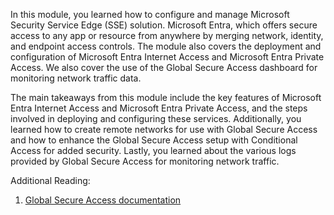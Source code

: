 In this module, you learned how to configure and manage Microsoft Security Service Edge (SSE) solution. Microsoft Entra, which offers secure access to any app or resource from anywhere by merging network, identity, and endpoint access controls. The module also covers the deployment and configuration of Microsoft Entra Internet Access and Microsoft Entra Private Access. We also cover the use of the Global Secure Access dashboard for monitoring network traffic data.

The main takeaways from this module include the key features of Microsoft Entra Internet Access and Microsoft Entra Private Access, and the steps involved in deploying and configuring these services. Additionally, you learned how to create remote networks for use with Global Secure Access and how to enhance the Global Secure Access setup with Conditional Access for added security. Lastly, you learned about the various logs provided by Global Secure Access for monitoring network traffic.

Additional Reading:
1. [Global Secure Access documentation](/entra/global-secure-access/)
